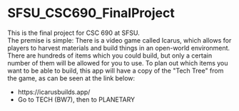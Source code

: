 # SFSU_CSC690_FinalProject<br>
This is the final project for CSC 690 at SFSU.<br>
The premise is simple: There is a video game called Icarus, which allows for players to harvest materials and build things in an open-world environment. There are hundreds of items which you could build, but only a certain number of them will be allowed for you to use. To plan out which items you want to be able to build, this app will have a copy of the "Tech Tree" from the game, as can be seen at the link below:<br>
<ul>
  <li>https://icarusbuilds.app/</li>
  <li>Go to TECH (BW7), then to PLANETARY</li>
</ul>
